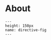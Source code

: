 About 
============================

```{figure} ./logo.png
---
height: 150px
name: directive-fig
---
```